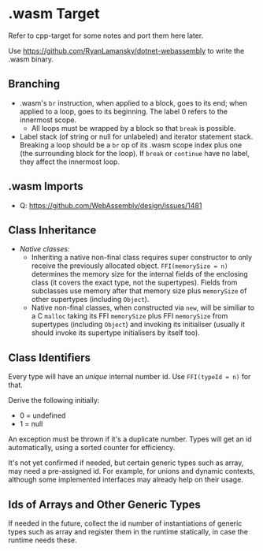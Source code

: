 # .wasm Target

Refer to cpp-target for some notes and port them here later.

Use https://github.com/RyanLamansky/dotnet-webassembly to write the .wasm binary.

## Branching

- .wasm's `br` instruction, when applied to a block, goes to its end; when applied to a loop, goes to its beginning. The label 0 refers to the innermost scope.
  - All loops must be wrapped by a block so that `break` is possible.
- Label stack (of string or null for unlabeled) and iterator statement stack. Breaking a loop should be a `br` op of its .wasm scope index plus one (the surrounding block for the loop). If `break` or `continue` have no label, they affect the innermost loop.

## .wasm Imports

- Q: https://github.com/WebAssembly/design/issues/1481

## Class Inheritance

- _Native classes:_
  - Inheriting a native non-final class requires super constructor to only receive the previously allocated object. `FFI(memorySize = n)` determines the memory size for the internal fields of the enclosing class (it covers the exact type, not the supertypes). Fields from subclasses use memory after that memory size plus `memorySize` of other supertypes (including `Object`).
  - Native non-final classes, when constructed via `new`, will be similiar to a C `malloc` taking its FFI `memorySize` plus FFI `memorySize` from supertypes (including `Object`) and invoking its initialiser (usually it should invoke its supertype initialisers by itself too).

## Class Identifiers

Every type will have an _unique_ internal number id. Use `FFI(typeId = n)` for that.

Derive the following initially:

- 0 = undefined
- 1 = null

An exception must be thrown if it's a duplicate number. Types will get an id automatically, using a sorted counter for efficiency.

It's not yet confirmed if needed, but certain generic types such as array, may need a pre-assigned id. For example, for unions and dynamic contexts, although some implemented interfaces may already help on their usage.

## Ids of Arrays and Other Generic Types

If needed in the future, collect the id number of instantiations of generic types such as array and register them in the runtime statically, in case the runtime needs these.